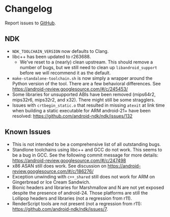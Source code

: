 Changelog
=========

Report issues to [GitHub].

[GitHub]: https://github.com/android-ndk/ndk/issues

NDK
---

 * `NDK_TOOLCHAIN_VERSION` now defaults to Clang.
 * libc++ has been updated to r263688.
     * We've reset to a (nearly) clean upstream. This should remove a number of
       bugs, but we still need to clean up `libandroid_support` before we will
       recommend it as the default.
 * `make-standalone-toolchain.sh` is now simply a wrapper around the Python
   version of the tool. There are a few behavioral differences. See
   https://android-review.googlesource.com/#/c/245453/
 * Some libraries for unsupported ABIs have been removed (mips64r2, mips32r6,
   mips32r2, and x32). There might still be some stragglers.
 * Issues with `crtbegin_static.o` that resulted in missing `atexit` at link
   time when building a static executable for ARM android-21+ have been
   resolved: https://github.com/android-ndk/ndk/issues/132

Known Issues
------------

 * This is not intended to be a comprehensive list of all outstanding bugs.
 * Standlone toolchains using libc++ and GCC do not work. This seems to be a bug
   in GCC. See the following commit message for more details:
   https://android-review.googlesource.com/#/c/247498
 * x86 ASAN still does work. See discussion on
   https://android-review.googlesource.com/#/c/186276/
 * Exception unwinding with `c++_shared` still does not work for ARM on
   Gingerbread or Ice Cream Sandwich.
 * Bionic headers and libraries for Marshmallow and N are not yet exposed
   despite the presence of android-24. Those platforms are still the Lollipop
   headers and libraries (not a regression from r11).
 * RenderScript tools are not present (not a regression from r11):
   https://github.com/android-ndk/ndk/issues/7.
